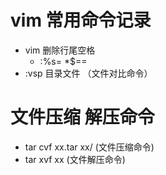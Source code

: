 # vim 常用命令记录
  - vim 删除行尾空格
    - :%s= *$==
  - :vsp 目录文件   （文件对比命令） 
# 文件压缩 解压命令
  - tar cvf xx.tar xx/  (文件压缩命令)
  - tar xvf xx   (文件解压命令)

